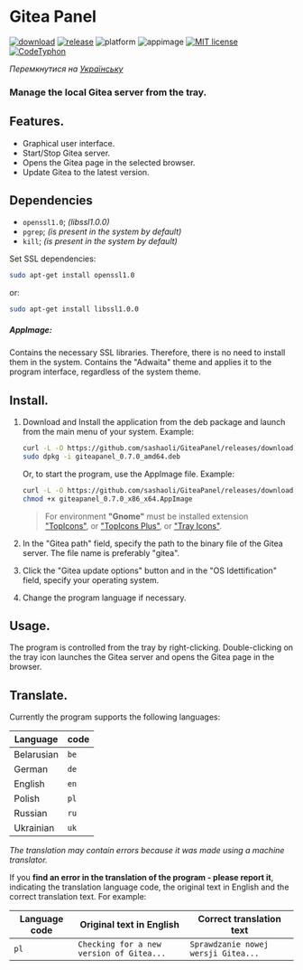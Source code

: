 # Gitea Panel

[![download]](https://github.com/sashaoli/GiteaPanel/releases/latest) [![release]](https://github.com/sashaoli/GiteaPanel/releases/latest) ![platform] ![appimage] [![MIT license][license]](./LICENSE.md) [![CodeTyphon][typhon]](https://www.pilotlogic.com/sitejoom/)

*Перемкнутися на [Українську](./README.md)*

### Manage the local Gitea server from the tray.

## Features.
- Graphical user interface.
- Start/Stop Gitea server.
- Opens the Gitea page in the selected browser.
- Update Gitea to the latest version.

## Dependencies
- `openssl1.0`; *(libssl1.0.0)*
- `pgrep`; *(is present in the system by default)*
- `kill`; *(is present in the system by default)*

Set SSL dependencies:
```bash
sudo apt-get install openssl1.0
```
or:
```bash
sudo apt-get install libssl1.0.0
```
##### AppImage:
Contains the necessary SSL libraries. Therefore, there is no need to install them in the system.
Contains the "Adwaita" theme and applies it to the program interface, regardless of the system theme.


## Install.
1.  Download and Install the application from the deb package and launch from the main menu of your system. Example:
    ```bash
    curl -L -O https://github.com/sashaoli/GiteaPanel/releases/download/v0.7.0/giteapanel_0.7.0_amd64.deb
    sudo dpkg -i giteapanel_0.7.0_amd64.deb
    ```
    Or, to start the program, use the AppImage file. Example:
    ```bash
    curl -L -O https://github.com/sashaoli/GiteaPanel/releases/download/v0.7.0/giteapanel_0.7.0_x86_x64.AppImage
    chmod +x giteapanel_0.7.0_x86_x64.AppImage
    ```
    > For environment **"Gnome"** must be installed extension ["TopIcons"](https://extensions.gnome.org/extension/495/topicons/), or ["TopIcons Plus"](https://extensions.gnome.org/extension/1031/topicons/), or ["Tray Icons"](https://extensions.gnome.org/extension/1503/tray-icons/).

2.  In the "Gitea path" field, specify the path to the binary file of the Gitea server. The file name is preferably "gitea".
3.  Click the "Gitea update options" button and in the "OS Idettification" field, specify your operating system.
4.  Change the program language if necessary.

## Usage.
The program is controlled from the tray by right-clicking. Double-clicking on the tray icon launches the Gitea server and opens the Gitea page in the browser.

## Translate.
Currently the program supports the following languages:

| Language   | code |
| ---------- | ---- |
| Belarusian | `be` |
| German     | `de` |
| English    | `en` |
| Polish     | `pl` |
| Russian    | `ru` |
| Ukrainian  | `uk` |

*The translation may contain errors because it was made using a machine translator.*

If you **find an error in the translation of the program - please report it**, indicating the translation language code, the original text in English and the correct translation text. For example:

| Language code | Original text in English                 | Correct translation text            |
| ------------- | ---------------------------------------- | ----------------------------------- |
| `pl`          | `Checking for a new version of Gitea...` | `Sprawdzanie nowej wersji Gitea...` |

[download]: https://img.shields.io/github/downloads/sashaoli/GiteaPanel/total?style=flat
[release]:  https://img.shields.io/github/v/release/sashaoli/Giteapanel?style=flat
[platform]: https://img.shields.io/badge/platform-linux--64%20%7C%20linux--32-red
[appimage]: https://img.shields.io/badge/AppImage-x86__x64%20%7C%20i386-9cf
[license]:  http://img.shields.io/badge/license-MIT-brightgreen.svg
[typhon]:   https://img.shields.io/badge/CodeTyphon-7.20-green.svg
